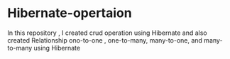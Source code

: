 # Hibernate-opertaion
In this repository , I created crud operation using Hibernate and also created Relationship ono-to-one , one-to-many, many-to-one, and many-to-many using Hibernate 
